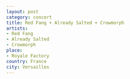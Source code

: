 ```yaml
---
layout: post
category: concert
title: Red Fang + Already Salted + Crowmorph
artists: 
- Red Fang
- Already Salted
- Crowmorph
place: 
- Royale Factory
country: France
city: Versailles
---
```


